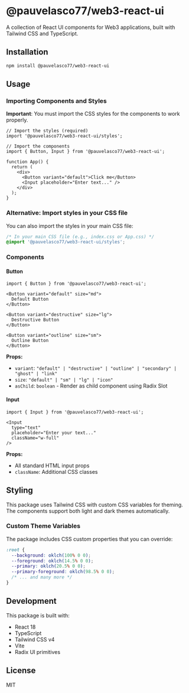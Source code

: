 # @pauvelasco77/web3-react-ui

A collection of React UI components for Web3 applications, built with Tailwind CSS and TypeScript.

## Installation

```bash
npm install @pauvelasco77/web3-react-ui
```

## Usage

### Importing Components and Styles

**Important**: You must import the CSS styles for the components to work properly.

```tsx
// Import the styles (required)
import '@pauvelasco77/web3-react-ui/styles';

// Import the components
import { Button, Input } from '@pauvelasco77/web3-react-ui';

function App() {
  return (
    <div>
      <Button variant="default">Click me</Button>
      <Input placeholder="Enter text..." />
    </div>
  );
}
```

### Alternative: Import styles in your CSS file

You can also import the styles in your main CSS file:

```css
/* In your main CSS file (e.g., index.css or App.css) */
@import '@pauvelasco77/web3-react-ui/styles';
```

### Components

#### Button

```tsx
import { Button } from '@pauvelasco77/web3-react-ui';

<Button variant="default" size="md">
  Default Button
</Button>

<Button variant="destructive" size="lg">
  Destructive Button
</Button>

<Button variant="outline" size="sm">
  Outline Button
</Button>
```

**Props:**
- `variant`: `"default" | "destructive" | "outline" | "secondary" | "ghost" | "link"`
- `size`: `"default" | "sm" | "lg" | "icon"`
- `asChild`: `boolean` - Render as child component using Radix Slot

#### Input

```tsx
import { Input } from '@pauvelasco77/web3-react-ui';

<Input 
  type="text" 
  placeholder="Enter your text..." 
  className="w-full"
/>
```

**Props:**
- All standard HTML input props
- `className`: Additional CSS classes

## Styling

This package uses Tailwind CSS with custom CSS variables for theming. The components support both light and dark themes automatically.

### Custom Theme Variables

The package includes CSS custom properties that you can override:

```css
:root {
  --background: oklch(100% 0 0);
  --foreground: oklch(14.5% 0 0);
  --primary: oklch(20.5% 0 0);
  --primary-foreground: oklch(98.5% 0 0);
  /* ... and many more */
}
```

## Development

This package is built with:
- React 18
- TypeScript
- Tailwind CSS v4
- Vite
- Radix UI primitives

## License

MIT 